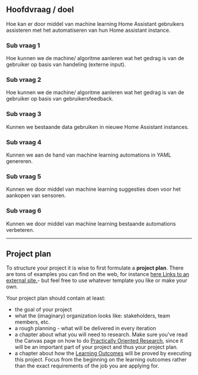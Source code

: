 ## Hoofdvraag / doel

Hoe kan er door middel van machine learning Home Assistant gebruikers assisteren met het automatiseren van hun Home assistant instance. 

### Sub vraag 1
Hoe kunnen we de machine/ algoritme aanleren wat het gedrag is van de gebruiker op basis van handeling (externe input). 

### Sub vraag 2
Hoe kunnen we de machine/ algoritme aanleren wat het gedrag is van de gebruiker op basis van gebruikersfeedback.

### Sub vraag 3
Kunnen we bestaande data gebruiken in nieuwe Home Assistant instances. 

### Sub vraag 4
Kunnen we aan de hand van machine learning automations in YAML genereren. 

### Sub vraag 5
Kunnen we door middel van machine learning suggesties doen voor het aankopen van sensoren. 

### Sub vraag 6
Kunnen we door middel van machine learning bestaande automations verbeteren. 


---
## Project plan
To structure your project it is wise to first formulate a **project plan**. There are tons of examples you can find on the web, for instance [here Links to an external site.](https://www.examples.com/business/simple-project-plan.html)- but feel free to use whatever template you like or make your own.

Your project plan should contain at least: 

-   the goal of your project
-   what the (imaginary) organization looks like: stakeholders, team members, etc.
-   a rough planning - what will be delivered in every iteration
-   a chapter about what you will need to research. Make sure you've read the Canvas page on how to do [Practically Oriented Research](https://fhict.instructure.com/courses/12928/pages/practically-oriented-research), since it will be an important part of your project and thus your project plan.
-   a chapter about how the [Learning Outcomes](https://fhict.instructure.com/courses/8113/outcomes) will be proved by executing this project. Focus from the beginning on the learning outcomes rather than the exact requirements of the job you are applying for.
